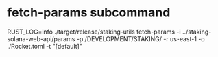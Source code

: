 # fetch-params subcommand

RUST_LOG=info ./target/release/staking-utils fetch-params -i ../staking-solana-web-api/params -p /DEVELOPMENT/STAKING/ -r us-east-1 -o ./Rocket.toml -t "[default]"
